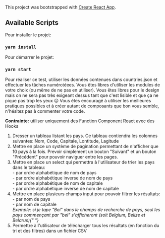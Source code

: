 This project was bootstrapped with [Create React App](https://github.com/facebook/create-react-app).

## Available Scripts

Pour installer le projet:
### `yarn install`

Pour démarrer le projet:

### `yarn start`

Pour réaliser ce test, utiliser les données contenues dans
countries.json et effectuer les tâches numérotéees. Vous êtes libres
d'utiliser les modules de votre choix (ou même de ne pas en utiliser).
Vous êtes libres pour le design mais on ne sera pas très exigeant
dessus tant que c'est lisible et que ça ne pique pas trop les yeux 😉
Vous êtes encouragé à utiliser les meilleures pratiques possibles et à
créer autant de composants que bon vous semble, n'hésitez pas à
commenter votre code.

<b>Contrainte:</b> utiliser uniquement des Function Component React
avec des Hooks


<ol>
<li>
  Dresser un tableau listant les pays. Ce tableau contiendra les
  colonnes suivantes: Nom, Code, Capitale, Lontitude, Lagitude
</li>
<li>
  Mettre en place un système de pagination permettant de n'afficher
  que 10 pays à la fois. Prevoir simplement un bouton "Suivant" et un
  bouton "Précédent" pour pouvoir naviguer entre les pages.
</li>
<li>
  Mettre en place un select qui permettra à l'utilisateur de trier les
  pays dans le tableau:
  <br />
  - par ordre alphabétique de nom de pays <br />
  - par ordre alphabétique inverse de nom de pays <br />
  - par ordre alphabétique de nom de capitale <br />
  - par ordre alphabétique inverse de nom de capitale <br />
</li>

<li>
  Mettre en place plusieurs champs input pour pouvoir filtrer les
  résultats:
  <br />
  - par nom de pays
  <br />
  - par nom de capitale
  <br />
  <i>
    Exemple: si je tape "Bel" dans le champs de recherche de pays,
    seul les pays commençant par "bel" s'afficheront (soit Belgium,
    Belize et Belarus){" "}
  </i>
</li>

<li>
  Permettre à l'utilisateur de télécharger tous les résultats (en
  fonction du tri et des filtres) dans un fichier CSV
</li>
</ol>
